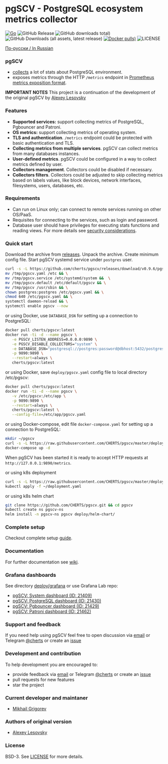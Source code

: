 # pgSCV - PostgreSQL ecosystem metrics collector

[![Go](https://github.com/CHERTS/pgscv/actions/workflows/release.yml/badge.svg)](https://github.com/CHERTS/pgscv/actions)
![GitHub Release](https://img.shields.io/github/v/release/CHERTS/pgscv)
![GitHub downloads total)](https://img.shields.io/github/downloads/cherts/pgscv/total)
![GitHub Downloads (all assets, latest release)](https://img.shields.io/github/downloads/cherts/pgscv/latest/total)
[![Docker pulls)](https://img.shields.io/docker/pulls/cherts/pgscv.svg)](https://hub.docker.com/r/cherts/pgscv)
![LICENSE](https://img.shields.io/github/license/cherts/pgscv)

[По-русски / In Russian](README.ru.md)

### pgSCV
- [collects](https://github.com/cherts/pgscv/wiki/Collectors) a lot of stats about PostgreSQL environment.
- exposes metrics through the HTTP `/metrics` endpoint in [Prometheus metrics exposition format](https://prometheus.io/docs/concepts/data_model/).

**IMPORTANT NOTES**
This project is a continuation of the development of the original pgSCV by [Alexey Lesovsky](https://github.com/lesovsky)

### Features
- **Supported services:** support collecting metrics of PostgreSQL, Pgbouncer and Patroni.
- **OS metrics:** support collecting metrics of operating system.
- **TLS and authentication**. `/metrics` endpoint could be protected with basic authentication and TLS.
- **Collecting metrics from multiple services**. pgSCV can collect metrics from many databases instances.
- **User-defined metrics**. pgSCV could be configured in a way to collect metrics defined by user.
- **Collectors management**. Collectors could be disabled if necessary.
- **Collectors filters**. Collectors could be adjusted to skip collecting metrics based on labels values, like
  block devices, network interfaces, filesystems, users, databases, etc.

### Requirements
- Can run on Linux only; can connect to remote services running on other OS/PaaS.
- Requisites for connecting to the services, such as login and password.
- Database user should have privileges for executing stats functions and reading views.
  For more details see [security considerations](https://github.com/cherts/pgscv/wiki/Security-considerations).

### Quick start
Download the archive from [releases](https://github.com/cherts/pgscv/releases). Unpack the archive. Create minimum config file. Start pgSCV systemd service under `postgres` user.

```bash
curl -s -L https://github.com/cherts/pgscv/releases/download/v0.9.6/pgscv_0.9.6_linux_$(uname -m).tar.gz -o - | tar xzf - -C /tmp && \
mv /tmp/pgscv.yaml /etc && \
mv /tmp/pgscv.service /etc/systemd/system &&  \
mv /tmp/pgscv.default /etc/default/pgscv && \
mv /tmp/pgscv /usr/sbin && \
chown postgres:postgres /etc/pgscv.yaml && \
chmod 640 /etc/pgscv.yaml && \
systemctl daemon-reload && \
systemctl enable pgscv --now
```

or using Docker, use `DATABASE_DSN` for setting up a connection to PostgreSQL:
```bash
docker pull cherts/pgscv:latest
docker run -ti -d --name pgscv \
   -e PGSCV_LISTEN_ADDRESS=0.0.0.0:9890 \
   -e PGSCV_DISABLE_COLLECTORS="system" \
   -e DATABASE_DSN="postgresql://postgres:password@dbhost:5432/postgres" \
   -p 9890:9890 \
   --restart=always \
   cherts/pgscv:latest
```

or using Docker, save `deploy/pgscv.yaml` config file to local directory /etc/pgscv:
```bash
docker pull cherts/pgscv:latest
docker run -ti -d --name pgscv \
   -v /etc/pgscv:/etc/app \
   -p 9890:9890 \
   --restart=always \
   cherts/pgscv:latest \
   --config-file=/etc/app/pgscv.yaml
```

or using Docker-compose, edit file `docker-compose.yaml` for setting up a connection to PostgreSQL:
```bash
mkdir ~/pgscv
curl -s -L https://raw.githubusercontent.com/CHERTS/pgscv/master/deploy/docker-compose.yaml -o ~/pgscv/docker-compose.yaml && cd ~/pgscv
docker-compose up -d
```

When pgSCV has been started it is ready to accept HTTP requests at `http://127.0.0.1:9890/metrics`.

or using k8s deployment
```bash
curl -s -L https://raw.githubusercontent.com/CHERTS/pgscv/master/deploy/deployment.yaml -o ~/deployment.yaml
kubectl apply -f ~/deployment.yaml
```

or using k8s helm chart
```bash
git clone https://github.com/CHERTS/pgscv.git && cd pgscv
kubectl create ns pgscv-ns
helm install -n pgscv-ns pgscv deploy/helm-chart/
```

### Complete setup
Checkout complete setup [guide](https://github.com/cherts/pgscv/wiki/Setup-for-regular-users).

### Documentation
For further documentation see [wiki](https://github.com/cherts/pgscv/wiki).

### Grafana dashboards

See directory [deploy/grafana](deploy/grafana) or use Grafana Lab repo:
- [pgSCV: System dashboard (ID: 21409)](https://grafana.com/grafana/dashboards/21409-pgscv-system-new/)
- [pgSCV: PostgreSQL dashboard (ID: 21430)](https://grafana.com/grafana/dashboards/21430-pgscv-postgresql-new/)
- [pgSCV: Pgbouncer dashboard (ID: 21429)](https://grafana.com/grafana/dashboards/21429-pgscv-pgbouncer-new/)
- [pgSCV: Patroni dashboard (ID: 21462)](https://grafana.com/grafana/dashboards/21462-pgscv-patroni-new/)

### Support and feedback
If you need help using pgSCV feel free to open discussion via [email](sleuthhound@gmail.com) or Telegram [@cherts](https://t.me/cherts) or create an [issue](https://github.com/cherts/pgscv/issues)

### Development and contribution
To help development you are encouraged to:
- provide feedback via [email](mailto:sleuthhound@gmail.com) or Telegram [@cherts](https://t.me/cherts) or create an [issue](https://github.com/cherts/pgscv/issues)
- pull requests for new features
- star the project

### Current developer and maintaner
- [Mikhail Grigorev](https://github.com/cherts)

### Authors of original version
- [Alexey Lesovsky](https://github.com/lesovsky)

### License
BSD-3. See [LICENSE](./LICENSE) for more details.
